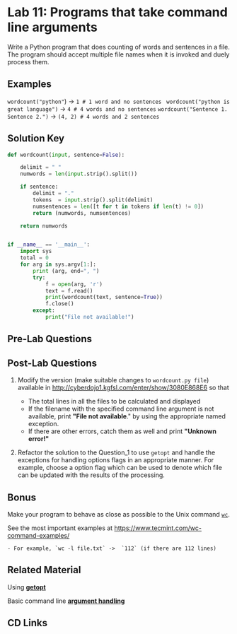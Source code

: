

# Lab 11: Programs that take command line arguments

Write a Python program that does counting of words and sentences in a file. The program should accept multiple file names when it is invoked and duely process them. 

## Examples 

`wordcount("python"`) -> `1 # 1 word and no sentences `
`wordcount("python is great language")` ->  `4 # 4 words and no sentences`
`wordcount("Sentence 1. Sentence 2.")` -> `(4, 2) # 4 words and 2 sentences`


## Solution Key 

```python
def wordcount(input, sentence=False):

    delimit = " "
    numwords = len(input.strip().split())

    if sentence:
        delimit = "."
        tokens  = input.strip().split(delimit)
        numsentences = len([t for t in tokens if len(t) != 0])
        return (numwords, numsentences)

    return numwords


if __name__ == '__main__':
    import sys
    total = 0
    for arg in sys.argv[1:]:
        print (arg, end=", ")
        try:
            f = open(arg, 'r')
            text = f.read()
            print(wordcount(text, sentence=True))
            f.close()
        except:
            print("File not available!")

```

## Pre-Lab Questions


## Post-Lab Questions 

1. Modify the version (make suitable changes to `wordcount.py file`) available in http://cyberdojo1.kgfsl.com/enter/show/3080E868E6 so that 
	- The total lines in all the files to be calculated and displayed 
	- If the filename with the specified command line argument is not available, print **"File not available**." by using the appropriate named exception. 
    - If there are other errors, catch them as well and print **"Unknown error!"**

2. Refactor the solution to the Question_1 to use `getopt` and handle the exceptions for handling options flags in an appropriate manner. For example, choose a option flag which can be used to denote which file can be updated with the results of the processing. 

## Bonus
Make your program to behave as close as possible to the Unix command [`wc`](https://en.wikipedia.org/wiki/Wc_(Unix)). 

See the most important examples at https://www.tecmint.com/wc-command-examples/

	- For example, `wc -l file.txt` ->  `112` (if there are 112 lines) 


## Related Material

Using [**getopt**](http://www.diveintopython.net/scripts_and_streams/command_line_arguments.html)

Basic command line [**argument handling**](https://www.tutorialspoint.com/python/python_command_line_arguments.htm)


## CD Links

